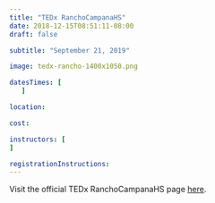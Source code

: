 ```yaml
---
title: "TEDx RanchoCampanaHS"
date: 2018-12-15T08:51:11-08:00
draft: false

subtitle: "September 21, 2019"

image: tedx-rancho-1400x1050.png

datesTimes: [
   ]

location:

cost:

instructors: [
]

registrationInstructions:
---
```


Visit the official TEDx RanchoCampanaHS page <a href="/tedx">here</a>.